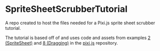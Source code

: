SpriteSheetScrubberTutorial
===========================

A repo created to host the files needed for a Pixi.js sprite sheet scrubber tutorial.

The tutorial is based off of and uses code and assets from examples [2 (SpriteSheet)](https://github.com/GoodBoyDigital/pixi.js/tree/master/examples/example%202%20-%20SpriteSheet) and [8 (Dragging)](https://github.com/GoodBoyDigital/pixi.js/tree/master/examples/example%208%20-%20Dragging) in the [pixi.js](https://github.com/GoodBoyDigital/pixi.js) repository.

